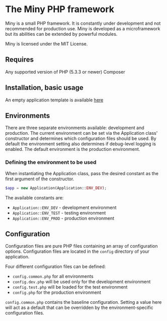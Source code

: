 The Miny PHP framework
=============
Miny is a small PHP framework. It is constantly under development and not recommended for production use.
Miny is developed as a microframework but its abilities can be extended by powerful modules.

Miny is licensed under the MIT License.

Requires
----------
Any supported version of PHP (5.3.3 or newer)
Composer

Installation, basic usage
----------
An empty application template is available [here](http://github.com/MinyFramework/AppSkeleton)

Environments
---------
There are three separate environments available: development and production. The current environment
can be set via the Application class' constructor and determines which configuration files should be
used. By default the environment setting also determines if debug-level logging is enabled.
The default environment is the production environment.

### Defining the environment to be used ###
When instantiating the Application class, pass the desired constant as the first argument of the constructor.

```php
$app = new Application(Application::ENV_DEV);
```

The available constants are:

 * `Application::ENV_DEV` - development environment
 * `Application::ENV_TEST` - testing environment
 * `Application::ENV_PROD` - production environment

Configuration
---------
Configuration files are pure PHP files containing an array of configuration options.
Configuration files are located in the `config` directory of your application.

Four different configuration files can be defined:

 * `config.common.php` for all environments
 * `config.dev.php` will be used only for the development environment
 * `config.test.php` will be loaded for the test environment
 * `config.php` for the production environment

`config.common.php` contains the baseline configuration. Setting a value here will act as a default
that can be overridden by the environment-specific configuration files.

